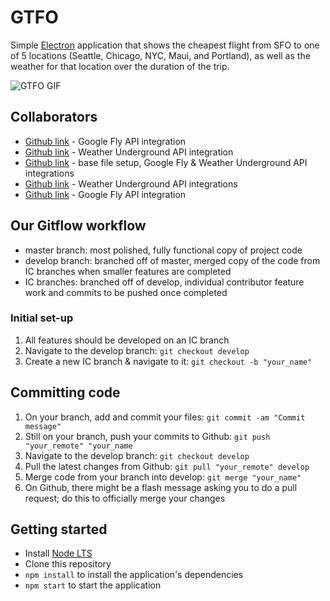 # GTFO

Simple [Electron](http://electron.atom.io) application that shows the cheapest flight from SFO to one of 5 locations (Seattle, Chicago, NYC, Maui, and Portland), as well as the weather for that location over the duration of the trip.

![GTFO GIF](http://g.recordit.co/9Hv9oxCs6B.gif)

## Collaborators

- [Github link](https://github.com/salomechamma "Salomê Chamma") - Google Fly API integration
- [Github link](https://github.com/thaoabunga "Thao Le") - Weather Underground API integration
- [Github link](https://github.com/valeriewilson "Valerie Wilson") - base file setup, Google Fly & Weather Underground API integrations
- [Github link](https://github.com/cafrinko "Catherine Karra") - Weather Underground API integrations
- [Github link](https://github.com/catliaw "Cat Liaw") - Google Fly API integration

## Our Gitflow workflow

- master branch: most polished, fully functional copy of project code
- develop branch: branched off of master, merged copy of the code from IC branches when smaller features are completed
- IC branches: branched off of develop, individual contributor feature work and commits to be pushed once completed

### Initial set-up

1. All features should be developed on an IC branch
2. Navigate to the develop branch: `git checkout develop`
3. Create a new IC branch & navigate to it: `git checkout -b "your_name"`

## Committing code

1. On your branch, add and commit your files: `git commit -am "Commit message"`
2. Still on your branch, push your commits to Github: `git push "your_remote" "your_name`
3. Navigate to the develop branch: `git checkout develop`
4. Pull the latest changes from Github: `git pull "your_remote" develop`
5. Merge code from your branch into develop: `git merge "your_name"`
6. On Github, there might be a flash message asking you to do a pull request; do this to officially merge your changes

## Getting started

- Install [Node LTS](https://nodejs.org)
- Clone this repository
- `npm install` to install the application's dependencies
- `npm start` to start the application
